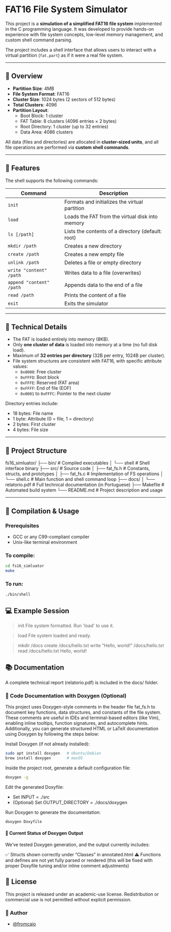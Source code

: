 # FAT16 File System Simulator

This project is a **simulation of a simplified FAT16 file system** implemented in the C programming language. It was developed to provide hands-on experience with file system concepts, low-level memory management, and custom shell command parsing.

The project includes a shell interface that allows users to interact with a virtual partition (`fat.part`) as if it were a real file system.

---

## 🧠 Overview

- **Partition Size**: 4MB
- **File System Format**: FAT16
- **Cluster Size**: 1024 bytes (2 sectors of 512 bytes)
- **Total Clusters**: 4096
- **Partition Layout**:
  - Boot Block: 1 cluster
  - FAT Table: 8 clusters (4096 entries × 2 bytes)
  - Root Directory: 1 cluster (up to 32 entries)
  - Data Area: 4086 clusters

All data (files and directories) are allocated in **cluster-sized units**, and all file operations are performed via **custom shell commands**.

---

## 🧰 Features

The shell supports the following commands:

| Command | Description |
|---------|-------------|
| `init` | Formats and initializes the virtual partition |
| `load` | Loads the FAT from the virtual disk into memory |
| `ls [/path]` | Lists the contents of a directory (default: root) |
| `mkdir /path` | Creates a new directory |
| `create /path` | Creates a new empty file |
| `unlink /path` | Deletes a file or empty directory |
| `write "content" /path` | Writes data to a file (overwrites) |
| `append "content" /path` | Appends data to the end of a file |
| `read /path` | Prints the content of a file |
| `exit` | Exits the simulator |

---

## 🔧 Technical Details

- The FAT is loaded entirely into memory (8KB).
- Only **one cluster of data** is loaded into memory at a time (no full disk load).
- Maximum of **32 entries per directory** (32B per entry, 1024B per cluster).
- File system structures are consistent with FAT16, with specific attribute values:
  - `0x0000`: Free cluster
  - `0xFFFD`: Boot block
  - `0xFFFE`: Reserved (FAT area)
  - `0xFFFF`: End of file (EOF)
  - `0x0001` to `0xFFFC`: Pointer to the next cluster

Directory entries include:
- 18 bytes: File name
- 1 byte: Attribute (0 = file, 1 = directory)
- 2 bytes: First cluster
- 4 bytes: File size

---

## 📁 Project Structure

fs16_simluator/
├── bin/ # Compiled executables
│ └── shell # Shell interface binary
├── src/ # Source code
│ ├── fat_fs.h # Constants, structs, and prototypes
│ ├── fat_fs.c # Implementation of FS operations
│ └── shell.c # Main function and shell command loop
├── docs/
│ └── relatorio.pdf # Full technical documentation (in Portuguese)
├── Makefile # Automated build system
└── README.md # Project description and usage

---

## 🚀 Compilation & Usage

### Prerequisites
- GCC or any C99-compliant compiler
- Unix-like terminal environment

### To compile:
```bash
cd fs16_simluator
make
```

### To run:
```
./bin/shell
```
## 💻 Example Session
> init
File system formatted. Run 'load' to use it.

> load
File system loaded and ready.

> mkdir /docs
> create /docs/hello.txt
> write "Hello, world!" /docs/hello.txt
> read /docs/hello.txt
Hello, world!

## 📚 Documentation
A complete technical report (relatorio.pdf) is included in the docs/ folder.

### 📘 Code Documentation with Doxygen (Optional)
This project uses Doxygen-style comments in the header file fat_fs.h to document key functions, data structures, and constants of the file system. These comments are useful in IDEs and terminal-based editors (like Vim), enabling inline tooltips, function signatures, and autocomplete hints. Additionally, you can generate structured HTML or LaTeX documentation using Doxygen by following the steps below:

Install Doxygen (if not already installed):

```bash
sudo apt install doxygen   # Ubuntu/Debian
brew install doxygen       # macOS
```

Inside the project root, generate a default configuration file:

```bash
doxygen -g
```

Edit the generated Doxyfile:

- Set INPUT = ./src
- (Optional) Set OUTPUT_DIRECTORY = ./docs/doxygen

Run Doxygen to generate the documentation:

```bash
doxygen Doxyfile
```

#### 📄 Current Status of Doxygen Output
We’ve tested Doxygen generation, and the output currently includes:

✅ Structs shown correctly under “Classes” in annotated.html
⚠️ Functions and defines are not yet fully parsed or rendered
(this will be fixed with proper Doxyfile tuning and/or inline comment adjustments)


## 📜 License
This project is released under an academic-use license. Redistribution or commercial use is not permitted without explicit permission.

### 👥 Author

- [@fromcaio](https://github.com/fromcaio) 
